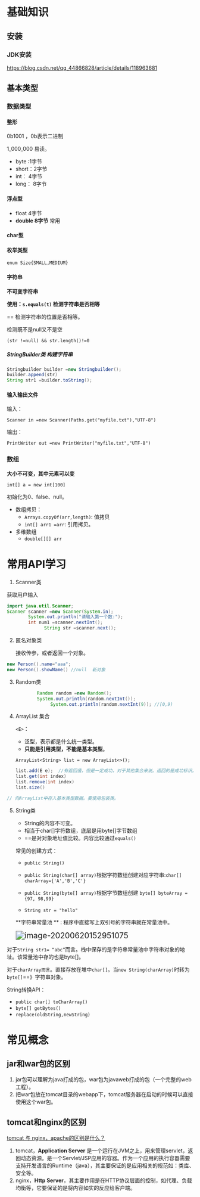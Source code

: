 # 基础知识

## 安装

### JDK安装

https://blog.csdn.net/qq_44866828/article/details/118963681





## 基本类型

### 数据类型

#### 整形

0b1001 ，0b表示二进制

1_000_000 易读。

* byte :1字节
* short：2字节
* int： 4字节
* long： 8字节



#### 浮点型

* float 4字节
* **double 8字节** 常用



####  char型

#### 枚举类型

`enum Size{SMALL,MEDIUM}`



#### 字符串

**不可变字符串**

**使用：`s.equals(t)` 检测字符串是否相等**

== 检测字符串的位置是否相等。



检测既不是null又不是空

`(str !=null) && str.length()!=0`



##### StringBuilder类 构建字符串

```java
Stringbuilder builder =new Stringbuilder();
builder.append(str)
String str1 =builder.toString();  
```



#### 输入输出文件

输入：

`Scanner in =new Scanner(Paths.get("myfile.txt"),"UTF-8")`

输出：

`PrintWriter out =new PrintWriter("myfile.txt","UTF-8")`



### 数组

**大小不可变，其中元素可以变**

`int[] a = new int[100]`

初始化为0、false、null。



* 数组拷贝：
  * `Arrays.copyOf(arr,length)`: 值拷贝
  * `int[] arr1 =arr`: 引用拷贝。
* 多维数组
  * `double[][] arr`













# 常用API学习

1. Scanner类

获取用户输入

```java
import java.util.Scanner; 
Scanner scanner =new Scanner(System.in);
        System.out.println("请输入第一个数:");
        int num1 =scanner.nextInt();
			  String str =scanner.next();
```



2. 匿名对象类

   接收传参，或者返回一个对象。

```java
new Person().name="aaa";
new Person().showName() //null  新对象
```



3. Random类

   ```java
           Random random =new Random();
           System.out.println(random.nextInt());
   				System.out.println(random.nextInt(9)); //[0,9)
   ```

   

4. ArrayList 集合

   `<E>`：

   * 泛型，表示都是什么统一类型。
   * **只能是引用类型，不能是基本类型**。

   `ArrayList<String> list = new ArrayList<>();`

   ```java
   list.add(E e);  //有返回值，但是一定成功，对于其他集合来说。返回的是成功标识。
   list.get(int index)
   list.remove(int index)
   list.size()  
   ```

   

```java
// 向ArrayList中存入基本类型数据。要使用包装类。
```



5. String类

   * String的内容不可变。
   * 相当于char[]字符数组，底层是用byte[]字节数组
   * ==是对对象地址值比较。内容比较通过`equals()`

   

   常见的创建方式：

   * `public String()`
   * `public String(char[] array)`根据字符数组创建对应字符串:`char[] charArray={'A','B','C'}`
   * `public String(byte[] array)`根据字节数组创建 `byte[] byteArray ={97, 98,99}`

   

   * `String str = "hello"`

   

   **字符串常量池 ** : 程序中直接写上双引号的字符串就在常量池中。 

   

   

   <img src="https://tva1.sinaimg.cn/large/007S8ZIlgy1gfysevyo2nj322d0u0nmu.jpg" alt="image-20200620152951075" style="zoom:150%;" />

对于`String str1= “abc”`而言。栈中保存的是字符串常量池中字符串对象的地址。该常量池中存的也是byte[]。

对于`charArray而言`。直接存放在堆中`char[]`。当`new String(charArray)`时转为`byte[]`==》字符串对象。





String转换API：

* `public char[] toCharArray()`
* `byte[] getBytes()`
* `replace(oldString,newString)`





# 常见概念

## jar和war包的区别

1. jar包可以理解为java打成的包，war包为javaweb打成的包（一个完整的web工程）。
2. 把war包放在tomcat目录的webapp下，tomcat服务器在启动的时候可以直接使用这个war包。

## tomcat和nginx的区别

[tomcat 与 nginx，apache的区别是什么？](https://www.zhihu.com/question/32212996)

1. tomcat，**Application Server**  是一个运行在JVM之上，用来管理servlet，返回动态资源。是一个Servlet/JSP应用的容器。作为一个应用的执行容器需要支持开发语言的Runtime（java），其主要保证的是应用相关的规范如：类库、安全等。
2. nginx，**Http Server**，其主要作用是在HTTP协议层面的控制，如代理、负载均衡等，它要保证的是将内容如实的反应给客户端。
